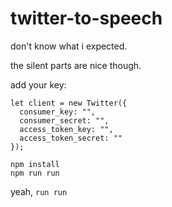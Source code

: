 # twitter-to-speech
don't know what i expected.

the silent parts are nice though.


add your key:
```
let client = new Twitter({
  consumer_key: "",
  consumer_secret: "",
  access_token_key: "",
  access_token_secret: ""
});
```

```
npm install
npm run run
```

yeah, `run run`
